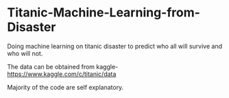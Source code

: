 # Titanic-Machine-Learning-from-Disaster
Doing machine learning on titanic disaster to predict who all will survive and who will not.

The data can be obtained from kaggle- https://www.kaggle.com/c/titanic/data

Majority of the code are self explanatory.
